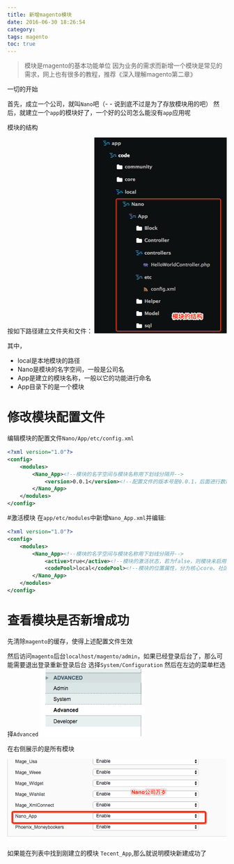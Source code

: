 ```yaml
---
title: 新增magento模块
date: 2016-06-30 18:26:54
category:
tags: magento
toc: true
---
```


>模块是magento的基本功能单位
因为业务的需求而新增一个模块是常见的需求，网上也有很多的教程，推荐《深入理解magento第二章》



一切的开始

首先，成立一个公司，就叫`Nano`吧（- - 说到底不过是为了存放模块用的吧）
然后，就建立一个`app`的模块好了，一个好的公司怎么能没有`app`应用呢



模块的结构

按如下路径建立文件夹和文件：
<img src="how-to-add-module-in-magento/1467908621346.png"/>



其中，
 - local是本地模块的路径
 - Nano是模块的名字空间，一般是公司名
 - App是建立的模块名称，一般以它的功能进行命名
 - App目录下的是一个模块

# 修改模块配置文件
编辑模块的配置文件`Nano/App/etc/config.xml`

``` xml
<?xml version="1.0"?>
<config>
    <modules>
        <Nano_App><!--模块的名字空间与模块名称用下划线分隔开-->
            <version>0.0.1</version><!--配置文件的版本号是0.0.1，后面进行数据库操作的时候，修改数据库就要将版本号递增一次-->
        </Nano_App>
    </modules>
</config>
```

#激活模块
在`app/etc/modules`中新增`Nano_App.xml`并编辑:

``` xml
<?xml version="1.0"?>
<config>
    <modules>
        <Nano_App><!--模块的名字空间与模块名称用下划线分隔开-->
            <active>true</active><!--模块的激活状态，若为false，则模块未启用-->
            <codePool>local</codePool><!--模块的位置属性，分为核心core、社区community、本地local-->
        </Nano_App>
    </modules>
</config>
```

# 查看模块是否新增成功
先清除`magento`的缓存，使得上述配置文件生效

然后访问`magento`后台`localhost/magento/admin`，如果已经登录后台了，那么可能需要退出登录重新登录后台
选择`System/Configuration`
然后在左边的菜单栏选择`Advanced`
<img src="how-to-add-module-in-magento/1467908925897.png"/>

在右侧展示的是所有模块

<img src="how-to-add-module-in-magento/1467908876033.png"/>

如果能在列表中找到刚建立的模块 `Tecent_App`,那么就说明模块新建成功了
